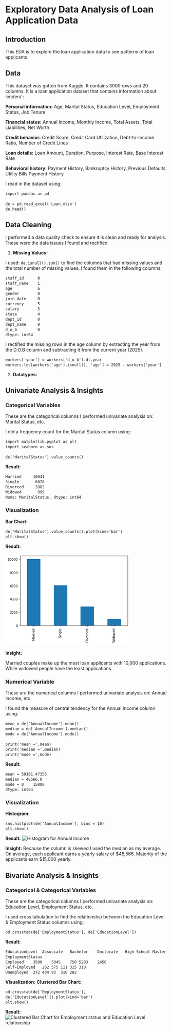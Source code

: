 # Exploratory Data Analysis of Loan Application Data
## Introduction
This EDA is to explore the loan application data to see patterns of loan applicants.

## Data
This dataset was gotten from Kaggle. It contains 3000 rows and 20 columns. It is a loan application dataset that contains information about lenders':

**Personal information:** Age, Marital Status, Education Level, Employment Status, Job Tenure

**Financial status:** Annual Income, Monthly Income, Total Assets, Total Liabilities, Net Worth

**Credit behavior:** Credit Score, Credit Card Utilization, Debt-to-Income Ratio, Number of Credit Lines

**Loan details:** Loan Amount, Duration, Purpose, Interest Rate, Base Interest Rate

**Behavioral history:** Payment History, Bankruptcy History, Previous Defaults, Utility Bills Payment History

I read in the dataset using:
```
import pandas as pd

de = pd.read_excel('Loan.xlsx')
de.head()
```

## Data Cleaning
I performed a data quality check to ensure it is clean and ready for analysis. These were the data issues I found and rectified
1. **Missing Values:**

I used: ```de.isnull().sum()``` to find the columns that had missing values and the total number of missing values. I found them in the following columns:
```
staff_id      0
staff_name    1
age           6
gender        0
join_date     0
currency      5
salary        5
state         4
dept_id       0
dept_name     0
d_o_b         0
dtype: int64
```
I rectified the missing rows in the age column by extracting the year from the D.O.B column and subtracting it from the current year (2025).
```
workers['year'] = workers['d_o_b'].dt.year
workers.loc[workers['age'].isnull(), 'age'] = 2025 - workers['year']
```

2. **Datatypes:**

## Univariate Analysis & Insights
### Categorical Variables
These are the categorical columns I performed univariate analysis on: Marital Status, etc.

I did a frequency count for the Marital Status column using:
```
import matplotlib.pyplot as plt
import seaborn as sns

de['MaritalStatus'].value_counts()
```
**Result:**
```
Married     10041
Single       6078
Divorced     2882
Widowed       999
Name: MaritalStatus, dtype: int64
```
### Visualization
**Bar Chart:**
```
de['MaritalStatus'].value_counts().plot(kind='bar')
plt.show()
```
**Result:**

![Bar Chart for Marital Status](images/bar1.png)

**Insight:**

Married couples make up the most loan applicants with 10,000 applications. While widowed people have the least applications. 

### Numerical Variable
These are the numerical columns I performed univariate analysis on: Annual Income, etc.

I found the measure of central tendency for the Annual Income column using:
```
mean = de['AnnualIncome'].mean()
median = de['AnnualIncome'].median()
mode = de['AnnualIncome'].mode()

print('mean =',mean)
print('median =',median)
print('mode =',mode)
```

**Result:**
```
mean = 59161.47355
median = 48566.0
mode = 0    15000
dtype: int64
```

### Visualization
**Histogram:**

```
sns.histplot(de['AnnualIncome'], bins = 10)
plt.show()
```
**Result:**
![Histogram for Annual Income](Histogram.png)

**Insight:**
Because the column is skewed I used the median as my average. On average, each applicant earns a yearly salary of $48,566. Majority of the applicants earn $15,000 yearly.

## Bivariate Analysis & Insights
### Categorical & Categorical Variables
These are the categorical columns I performed univariate analysis on: Education Level, Employment Status, etc.

I used cross tabulation to find the relationship between the Education Level & Employment Status columns using:
```
pd.crosstab(de['EmploymentStatus'], de['EducationLevel'])
```
**Result:**
```
EducationLevel	Associate	Bachelor	Doctorate	High School	Master
EmploymentStatus					
Employed	3500	5045	750	5283	2458
Self-Employed	262	575	111	315	310
Unemployed	272	434	93	310	282
```
**Visualization:**
**Clustered Bar Chart:**
```
pd.crosstab(de['EmploymentStatus'], de['EducationLevel']).plot(kind='bar')
plt.show()
```
**Result:**
![Clustered Bar Chart for Employment status and Education Level relationship]()


